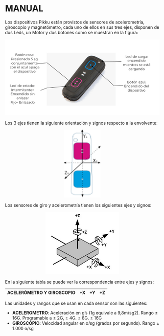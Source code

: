 # MANUAL
Los dispositivos Pikku están provistos de sensores de acelerometría, giroscopio y magnetómetro, cada uno de ellos en sus tres ejes, disponen de dos Leds, un Motor y dos botones como se muestran en la figura:  

<div style="text-align:center"><img src="images/pikku1.png" width="680"></div>


Los 3 ejes tienen la siguiente orientación y signos respecto a la envolvente:

<div style="text-align:center"><img src="images/pikku_ejes.png" width="120"></div>


Los sensores de giro y acelerometría tienen los siguientes ejes y signos:

<div style="text-align:center"><img src="images/accelerometer_ejes.png" width="240"></div>


En la siguiente tabla se puede ver la correspondencia entre ejes y signos:



| **ACELERÓMETRO Y GIROSCOPIO** | **+X** | **+Y** | **+Z** |
| ----------------------------- | ------ | ------ | ------ |



Las unidades y rangos que se usan en cada sensor son las siguientes:

- **ACELEROMETRO**: Aceleración en g’s (1g equivale a 9,8m/sg2). Rango ± 16G.
  Programable a ± 2G, ± 4G. ± 8G. ± 16G
- **GIROSCOPIO**: Velocidad angular en o/sg (grados por segundo). Rango ± 1.000 o/sg
